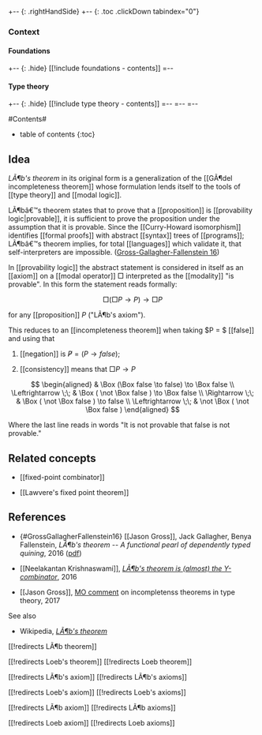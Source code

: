 
+-- {: .rightHandSide}
+-- {: .toc .clickDown tabindex="0"}
### Context
#### Foundations
+-- {: .hide}
[[!include foundations - contents]]
=--
#### Type theory
+-- {: .hide}
[[!include type theory - contents]]
=--
=--
=--


#Contents#
* table of contents
{:toc}

## Idea

_LÃ¶b's theorem_ in its original form is a generalization of the [[GÃ¶del incompleteness theorem]] whose formulation lends itself to the tools of [[type theory]] and [[modal logic]].

LÃ¶bâ€™s theorem states that to prove that a [[proposition]] is [[provability logic|provable]], it is sufficient to prove the proposition under the assumption that it  is  provable.  Since the  [[Curry-Howard isomorphism]] identifies [[formal proofs]] with abstract [[syntax]] trees of [[programs]]; LÃ¶bâ€™s theorem implies, for total [[languages]] which validate it, that self-interpreters are impossible. ([Gross-Gallagher-Fallenstein 16](#GrossGallagherFallenstein16))

In [[provability logic]] the abstract statement is considered in itself as an [[axiom]] on a [[modal operator]] $\Box$ interpreted as the [[modality]] "is provable". In this form the statement reads formally:

$$
  \Box(\Box P \to P) \to \Box P
$$ 

for any [[proposition]] $P$ ("LÃ¶b's axiom").

This reduces to an [[incompleteness theorem]] when taking $P = $ [[false]] and using that 

1. [[negation]] is $\not P = (P \to false)$;

1. [[consistency]] means that $\Box P \to P$


$$
  \begin{aligned}
    & \Box (\Box false \to false) \to \Box false
    \\
    \Leftrightarrow \;\; & \Box ( \not \Box false ) \to \Box false
    \\
    \Rightarrow \;\;
    & \Box ( \not \Box false ) \to false
    \\ 
    \Leftrightarrow \;\;
    & \not \Box ( \not \Box false )
  \end{aligned}
$$

Where the last line reads in words "It is not provable that false is not provable." 

## Related concepts

* [[fixed-point combinator]] 

* [[Lawvere's fixed point theorem]]

## References

* {#GrossGallagherFallenstein16} [[Jason Gross]], Jack Gallagher, Benya Fallenstein, _LÃ¶b's theorem -- A functional pearl of dependently typed quining_, 2016 ([pdf](https://jasongross.github.io/lob-paper/nightly/lob.pdf))

* [[Neelakantan Krishnaswami]], _[LÃ¶b's theorem is (almost) the Y-combinator](http://semantic-domain.blogspot.de/2016/05/lobs-theorem-is-almost-y-combinator.html)_, 2016


* [[Jason Gross]], [MO comment](https://mathoverflow.net/a/273951/381) on incompletenss theorems in type theory, 2017

See also 

* Wikipedia, _[LÃ¶b's theorem](https://en.wikipedia.org/wiki/L%C3%B6b%27s_theorem)_


[[!redirects LÃ¶b theorem]]

[[!redirects Loeb's theorem]]
[[!redirects Loeb theorem]]

[[!redirects LÃ¶b's axiom]]
[[!redirects LÃ¶b's axioms]]

[[!redirects Loeb's axiom]]
[[!redirects Loeb's axioms]]

[[!redirects LÃ¶b axiom]]
[[!redirects LÃ¶b axioms]]

[[!redirects Loeb axiom]]
[[!redirects Loeb axioms]]
